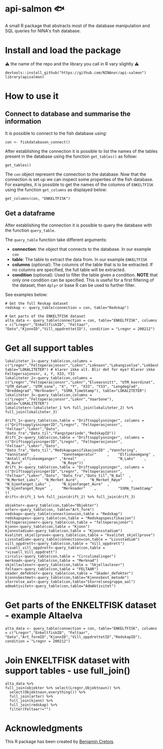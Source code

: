 # api-salmon :fish:

A small R package that abstracts most of the database manipulation and SQL queries for
NINA's fish database.

# Install and load the package

:warning: the name of the repo and the library you call in R vary slightly :warning:

```
devtools::install_github("https://github.com/NINAnor/api-salmon")
library(apisalmon)
```

# How to use it

## Connect to database and summarise the information

It is possible to connect to the fish database using:

```
con <- fiskdatabasen_connect()
```

After establishing the connection it is possible to list the names of the tables present in the database using the function
`get_tables()` as follow:

```
get_tables()
```

The `con` object represent the connection to the database. Now that the connection is set up we can inspect some properties of the fish database.
For examples, it is possible to get the names of the columns of `ENKELTFISK` using the function `get_columns` as displayed below:

```
get_columns(con, "ENKELTFISK")
```

## Get a dataframe

After establishing the connection it is possible to query the database with the function 
`query_table`. 

The `query_table` function take different arguments:

- **connection**: the object that connects to the database. In our example `con`
- **table**: The table to extract the data from. In our example `ENKELTFISK`
- **columns** (optional): The columns of the table that is to be extracted. If no columns are specified, the full table will be extracted.
- **condition** (optional): Used to filter the table given a condition. **NOTE** that only one condition can be specified. This is useful for a first filtering of the dataset, then `dplyr` or base R can be used to further filter.

See examples below:

```
# Get the full Reskap dataset
redskap <- query_table(connection = con, table="Redskap")

# Get parts of the ENKELTFISK dataset
alta_data <- query_table(connection = con, table="ENKELTFISK", columns = c("Lregnr","EnkeltfiskID", "Feltaar", "Dato","KjonnID","Vill_oppdrettetID"), condition = "Lregnr = 200212")
```

# Get all support tables

```
lokaliteter_1<-query_table(con,columns = c("Lregnr","Feltoperasjonsnr","Loknr","Loknavn","Lokangivelse","Lokbeskrivelse"), table="LOKALITETER") # klarer ikke alt. Blir det for mye? Klarer ikke Feltopersajonsnr, x, Y, X33, Y33
lokaliteter_2<-query_table(con,columns = c("Lregnr","Feltoperasjonsnr","Loknr","Elveavsnitt", "UTM_koordinat", "UTM_datum", "UTM_sone", "X", "Y", "X33", "Y33", "Lengdegrad", "Breddegrad","Merknader", "SSMA_TimeStamp"), table="LOKALITETER")
lokaliteter_3<-query_table(con,columns = c("Lregnr","Feltoperasjonsnr","Loknr","VaarSone"), table="LOKALITETER")
lokaliteter<-lokaliteter_1 %>% full_join(lokaliteter_2) %>% full_join(lokaliteter_3)
```

```
drift_1<-query_table(con,table = "Driftsopplysninger", columns = c("DriftsopplysningerID","Lregnr", "Feltoperasjonsnr", "Feltaar","Loknr","Dato", "Dato_fra","Dato_til","Fangstperiode","RedskapID"))
drift_2<-query_table(con,table = "Driftsopplysninger", columns = c("DriftsopplysningerID","Lregnr", "Feltoperasjonsnr", "Feltaar","Loknr","Dato",  "Dato_fra","Dato_til","RedskapspesifikasjonID" ,"Vannforing",             "Vannstand"  ,            "Vanntemperatur"     ,    "Elfiskeomgang" ,         "Antall_elfiskeomganger" ,"Areal"   ,               "N_Laks"    ,             "N_Aure"   ,              "N_Roye"))
drift_3<-query_table(con,table = "Driftsopplysninger", columns = c("DriftsopplysningerID","Lregnr", "Feltoperasjonsnr", "Feltaar","Loknr","Dato", "Dato_fra","Dato_til","N_Aal"  ,  "N_Merket_Laks",  "N_Merket_Aure",     "N_Merket_Røye"    ,     "N_Gjenfanget_Laks" ,     "N_Gjenfanget_Aure"  ,    "N_Gjenfanget_Roye"  ,    "Merknader"    ,          "SSMA_TimeStamp"  ))
drift<-drift_1 %>% full_join(drift_2) %>% full_join(drift_3)
```

```
objekter<-query_table(con,table="Objekter")
arter<-query_table(con, table="Art_form")
redskap<-query_table(connection=con,table = "Redskap")
redskapspes<-query_table(con,table = "Redskapspesifikasjon")
feltoperasjoner<-query_table(con,table = "feltoperasjoner")
kjonn<-query_table(con,table = "Kjonn")
kjonnstadium<-query_table(con,table = "Kjonnsstadium")
kvalitet_skjellprove<-query_table(con,table = "kvalitet_skjellprove")
Livsstadium<-query_table(connection=con,table = "Livsstadium")
vill_oppdrett<-query_table(con,table = "Vill_oppdrett")
visuell_vill_oppdrett<-query_table(con,table = "visuell_Vill_oppdrett")
circuli<-query_table(con,table = "Circulimalinger")
merknad<-query_table(con,table = "Merknad")
skjellavleser<-query_table(con,table = "Skjellavleser")
feltaar<-query_table(con,table = "FELTAAR")
skader_defekter<-query_table(con,table = "Skader_defekter")
kjonnsbestmet<-query_table(con,table="Kjonnsbest_metode")
storrelse_aal<-query_table(con,table="Storrelsesgruppe_aal")
admaktivitet<-query_table(con,table="AdmAktivitet")
```

# Get parts of the ENKELTFISK dataset - example Altaelva

```
alta_data <- query_table(connection = con, table="ENKELTFISK", columns = c("Lregnr","EnkeltfiskID", "Feltaar", "Dato","Art_formID","KjonnID","Vill_oppdrettetID","RedskapID"), condition = "Lregnr = 200212")
```

# Join ENKELTFISK dataset with support tables - use full_join()

```
alta_data %>% 
full_join(objekter %>% select(Lregnr,Objektnavn)) %>% 
  select(Objektnavn,everything()) %>% 
  full_join(arter) %>% 
  full_join(kjonn) %>%
  full_join(redskap) %>% 
  filter(Feltaar!="")
```

# Acknowledgments

This R package has been created by [Benjamin Cretois](https://www.nina.no/english/Contact/Employees/Employee-info?AnsattID=15849).



